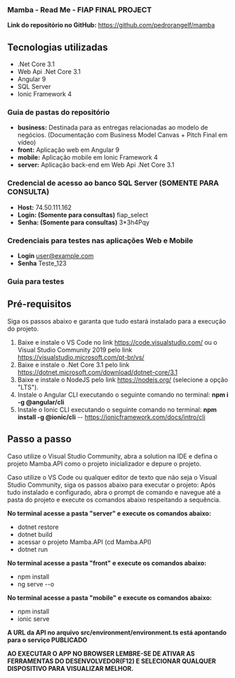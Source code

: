 ### Mamba - Read Me - FIAP FINAL PROJECT

**Link do repositório no GitHub:** https://github.com/pedrorangelf/mamba

## Tecnologias utilizadas
- .Net Core 3.1
- Web Api .Net Core 3.1
- Angular 9
- SQL Server
- Ionic Framework 4

### Guia de pastas do repositório
- **business:** Destinada para as entregas relacionadas ao modelo de negócios. (Documentação com Business Model Canvas + Pitch Final em vídeo)
- **front:** Aplicação web em Angular 9
- **mobile:** Aplicação mobile em Ionic Framework 4
- **server:** Aplicação back-end em Web Api .Net Core 3.1

### Credencial de acesso ao banco SQL Server (SOMENTE PARA CONSULTA)
- **Host:** 74.50.111.162
- **Login: (Somente para consultas)** fiap_select
- **Senha: (Somente para consultas)** 3*3h4Pqy

### Credenciais para testes nas aplicações Web e Mobile
- **Login** user@example.com
- **Senha** Teste_123


### Guia para testes
## Pré-requisitos
Siga os passos abaixo e garanta que tudo estará instalado para a execução do projeto.

1. Baixe e instale o VS Code no link https://code.visualstudio.com/ ou o Visual Studio Community 2019 pelo link https://visualstudio.microsoft.com/pt-br/vs/
2. Baixe e instale o .Net Core 3.1 pelo link https://dotnet.microsoft.com/download/dotnet-core/3.1
3. Baixe e instale o NodeJS pelo link https://nodejs.org/ (selecione a opção "LTS").
4. Instale o Angular CLI executando o seguinte comando no terminal:
**npm i -g @angular/cli**
5. Instale o Ionic CLI executando o seguinte comando no terminal:
**npm install -g @ionic/cli**  -- https://ionicframework.com/docs/intro/cli

## Passo a passo
Caso utilize o Visual Studio Community, abra a solution na IDE e defina o projeto Mamba.API como o projeto inicializador e depure o projeto.

Caso utilize o VS Code ou qualquer editor de texto que não seja o Visual Studio Community, siga os passos abaixo para executar o projeto:
Após tudo instalado e configurado, abra o prompt de comando e navegue até a pasta do projeto e execute os comandos abaixo respeitando a sequência.

**No terminal acesse a pasta "server" e execute os comandos abaixo:**
- dotnet restore
- dotnet build
- acessar o projeto Mamba.API (cd Mamba.API)
- dotnet run

**No terminal acesse a pasta "front" e execute os comandos abaixo:**

- npm install
- ng serve --o

**No terminal acesse a pasta "mobile" e execute os comandos abaixo:**
- npm install
- ionic serve

**A URL da API no arquivo src/environment/environment.ts está apontando para o serviço PUBLICADO**

**AO EXECUTAR O APP NO BROWSER LEMBRE-SE DE ATIVAR AS FERRAMENTAS DO DESENVOLVEDOR(F12) E SELECIONAR QUALQUER DISPOSITIVO PARA VISUALIZAR MELHOR.**
